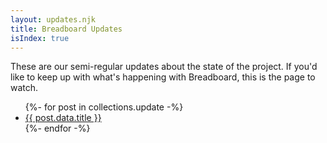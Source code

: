 ```yaml
---
layout: updates.njk
title: Breadboard Updates
isIndex: true
---
```


These are our semi-regular updates about the state of the project. If you'd like
to keep up with what's happening with Breadboard, this is the page to watch.

<ul>
{%- for post in collections.update -%}
  <li><a href="/breadboard{{ post.url }}">{{ post.data.title }}</a></li>
{%- endfor -%}
</ul>
